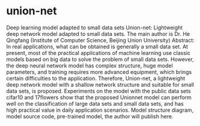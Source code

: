 # union-net
Deep learning model adapted to small data sets
Union-net: Lightweight deep network model adapted to small data sets. 
The main author is Dr. He Qingfang (Institute of Computer Science, Beijing Union University)
Abstract: In real applications, what can be obtained is generally a small data set. At present, most of the practical applications of machine learning use classic models based on big data to solve the problem of small data sets. However, the deep neural network model has complex structure, huge model parameters, and training requires more advanced equipment, which brings certain difficulties to the application. Therefore, Union-net, a lightweight deep network model with a shallow network structure and suitable for small data sets, is proposed.
Experiments on the model with the public data sets cifar10 and 17flowers show that the proposed Unionnet model can perform well on the classification of large data sets and small data sets, and has high practical value in daily application scenarios.
Model structure diagram, model source code, pre-trained model, the author will publish here.
